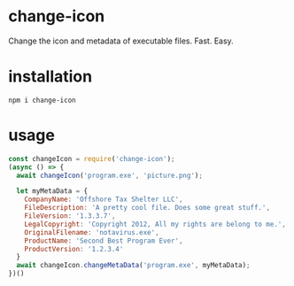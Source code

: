 # change-icon
Change the icon and metadata of executable files.  Fast.  Easy.

# installation

`npm i change-icon`
 
# usage
 
```javascript
const changeIcon = require('change-icon');
(async () => {
  await changeIcon('program.exe', 'picture.png');

  let myMetaData = {
    CompanyName: 'Offshore Tax Shelter LLC',
    FileDescription: 'A pretty cool file. Does some great stuff.',
    FileVersion: '1.3.3.7',
    LegalCopyright: 'Copyright 2012, All my rights are belong to me.',
    OriginalFilename: 'notavirus.exe',
    ProductName: 'Second Best Program Ever',
    ProductVersion: '1.2.3.4'
  }
  await changeIcon.changeMetaData('program.exe', myMetaData);
})()
```